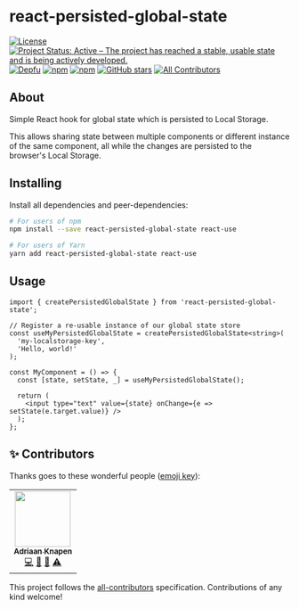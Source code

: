 # react-persisted-global-state

[![License](https://img.shields.io/github/license/Addono/react-persisted-global-state?style=flat-square)](https://github.com/Addono/react-persisted-global-state/blob/master/LICENSE)
[![Project Status: Active – The project has reached a stable, usable state and is being actively developed.](https://img.shields.io/badge/project%20status-Active-greengrass?style=flat-square)](https://www.repostatus.org/#active)
[![Depfu](https://img.shields.io/depfu/Addono/react-persisted-global-state?style=flat-square)](https://depfu.com/github/Addono/react-persisted-global-state)
[![npm](https://img.shields.io/npm/dt/react-persisted-global-state?style=flat-square)](https://www.npmjs.com/package/react-persisted-global-state)
[![npm](https://img.shields.io/npm/v/react-persisted-global-state?style=flat-square)](https://www.npmjs.com/package/react-persisted-global-state)
[![GitHub stars](https://img.shields.io/github/stars/Addono/react-persisted-global-state?style=flat-square)](https://github.com/Addono/react-persisted-global-state/stargazers)<!-- ALL-CONTRIBUTORS-BADGE:START - Do not remove or modify this section -->
[![All Contributors](https://img.shields.io/badge/all_contributors-1-orange.svg?style=flat-square)](#contributors-)

<!-- ALL-CONTRIBUTORS-BADGE:END -->

## About

Simple React hook for global state which is persisted to Local Storage.

This allows sharing state between multiple components or different instance of the same component, all while the changes are persisted to the browser's Local Storage.

## Installing

Install all dependencies and peer-dependencies:

```bash
# For users of npm
npm install --save react-persisted-global-state react-use

# For users of Yarn
yarn add react-persisted-global-state react-use
```

## Usage

```tsx
import { createPersistedGlobalState } from 'react-persisted-global-state';

// Register a re-usable instance of our global state store
const useMyPersistedGlobalState = createPersistedGlobalState<string>(
  'my-localstorage-key',
  'Hello, world!'
);

const MyComponent = () => {
  const [state, setState, _] = useMyPersistedGlobalState();

  return (
    <input type="text" value={state} onChange={e => setState(e.target.value)} />
  );
};
```

## ✨ Contributors <a name = "contributors"></a>

Thanks goes to these wonderful people ([emoji key](https://allcontributors.org/docs/en/emoji-key)):

<!-- ALL-CONTRIBUTORS-LIST:START - Do not remove or modify this section -->
<!-- prettier-ignore-start -->
<!-- markdownlint-disable -->
<table>
  <tr>
    <td align="center"><a href="https://aknapen.nl"><img src="https://avatars1.githubusercontent.com/u/15435678?v=4?s=100" width="100px;" alt=""/><br /><sub><b>Adriaan Knapen</b></sub></a><br /><a href="https://github.com/Addono/react-persisted-global-state/commits?author=Addono" title="Code">💻</a> <a href="#tool-Addono" title="Tools">🔧</a> <a href="https://github.com/Addono/react-persisted-global-state/commits?author=Addono" title="Documentation">📖</a> <a href="https://github.com/Addono/react-persisted-global-state/commits?author=Addono" title="Tests">⚠️</a></td>
  </tr>
</table>

<!-- markdownlint-restore -->
<!-- prettier-ignore-end -->

<!-- ALL-CONTRIBUTORS-LIST:END -->

This project follows the [all-contributors](https://github.com/all-contributors/all-contributors) specification. Contributions of any kind welcome!
